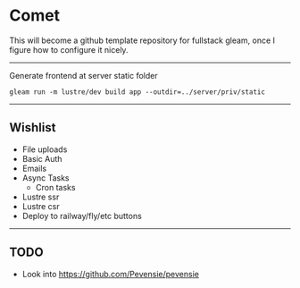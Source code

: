 # Comet

This will become a github template repository for fullstack gleam, once I figure how to configure it nicely.

---

Generate frontend at server static folder

```
gleam run -m lustre/dev build app --outdir=../server/priv/static
```


---

## Wishlist
- File uploads
- Basic Auth
- Emails
- Async Tasks
  - Cron tasks
- Lustre ssr
- Lustre csr
- Deploy to railway/fly/etc buttons


---

## TODO
- Look into https://github.com/Pevensie/pevensie
